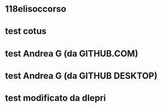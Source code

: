 # 118elisoccorso
# test cotus
# test Andrea G (da GITHUB.COM)
# test Andrea G (da GITHUB DESKTOP)
# test modificato da dlepri
